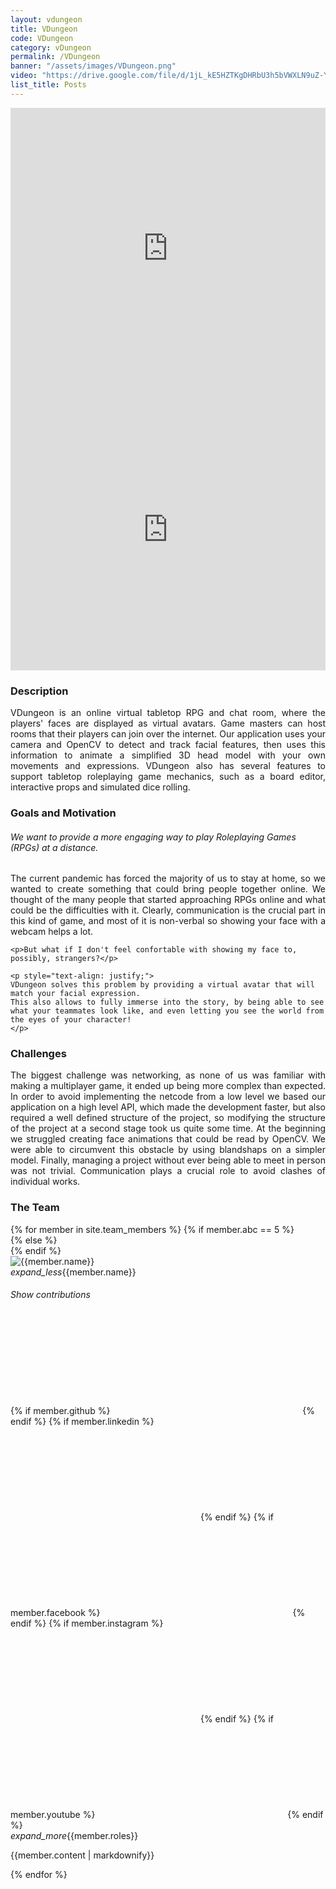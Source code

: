 ```yaml
---
layout: vdungeon
title: VDungeon
code: VDungeon
category: vDungeon
permalink: /VDungeon
banner: "/assets/images/VDungeon.png"
video: "https://drive.google.com/file/d/1jL_kE5HZTKgDHRbU3h5bVWXLN9uZ-Y48/preview"
list_title: Posts
---
```


  <div class="row">
    <div class="col s12 m10 offset-m1">
      <div class="video-container">
        <iframe src="https://drive.google.com/file/d/1jL_kE5HZTKgDHRbU3h5bVWXLN9uZ-Y48/preview" width="100%" height="450px" frameborder="0" allowfullscreen></iframe>
      </div>
    </div>
  </div>
  <div class="row">
    <div class="col s12 m10 offset-m1">
      <div class="video-container">
        <iframe src="https://drive.google.com/file/d/1vWwAvstuZiCn9L2g9PVEvxkBK_8MLckx/preview" width="100%" height="450px" frameborder="0" allowfullscreen></iframe>
      </div>
    </div>
  </div>

<div class="row">
  <div class="col s12 m7 offset-m5">
    <h3> Description </h3>
    <p style="text-align: justify;">
    VDungeon is an online virtual tabletop RPG and chat room, where the players' faces are displayed as virtual avatars. Game masters can host rooms that their players can join over the internet.
    Our application uses your camera and OpenCV to detect and track facial features, then uses this information to animate a simplified 3D head model with your own movements and expressions.
    VDungeon also has several features to support tabletop roleplaying game mechanics, such as a board editor, interactive props and simulated dice rolling.
    </p>
  </div>
</div>

<div class="row">
  <div class="col s12 m7">
    <h3> Goals and Motivation </h3>
    <h6> We want to provide a more engaging way to play Roleplaying Games (RPGs) at a distance. </h6>
    <p style="text-align: justify;">
    The current pandemic has forced the majority of us to stay at home, so we wanted to create something that could bring people together online.
    We thought of the many people that started approaching RPGs online and what could be the difficulties with it.
    Clearly, communication is the crucial part in this kind of game, and most of it is non-verbal so showing your face with a webcam helps a lot.
    </p>

    <p>But what if I don't feel confortable with showing my face to, possibly, strangers?</p>

    <p style="text-align: justify;">
    VDungeon solves this problem by providing a virtual avatar that will match your facial expression.
    This also allows to fully immerse into the story, by being able to see what your teammates look like, and even letting you see the world from the eyes of your character!
    </p>
  </div>
</div>

<div class="row">
  <div class="col s12 m7 offset-m5">
    <h3> Challenges </h3>
    <p style="text-align: justify;">
    The biggest challenge was networking, as none of us was familiar with
    making a multiplayer game, it ended up being more complex than expected. In
    order to avoid implementing the netcode from a low level we based our
    application on a high level API, which made the development faster, but also
    required a well defined structure of the project, so modifying the structure of
    the project at a second stage took us quite some time.  At the beginning we
    struggled creating face animations that could be read by OpenCV. We were able
    to circumvent this obstacle by using blandshaps on a simpler model.
    Finally, managing a project without ever being able to meet in person was
    not trivial. Communication plays a crucial role to avoid clashes of individual
    works.
    </p>

  </div>
</div>


### The Team

<div class="row">
  <div class="col m3 l2"></div>
{% for member in site.team_members %}
  {% if member.abc == 5 %}
  <div class="col s12 m6 l5 offset-l2">
  {% else %}
  <div class="col s12 m6 l5">
  {% endif %}
    <div class="card horizontal blue-grey darken-1">
      <div class="card-image waves-effect waves-block waves-light">
        <img class="activator" src="{{member.portrait}}" alt="{{member.name}}">
      </div>
      <div class="card-stacked">
        <div class="card-content">
          <span class="card-title activator"><i class="material-icons right">expand_less</i>{{member.name}}</span>
          <h6 class="activator">Show contributions</h6>
        </div>
        <div class="card-action">
          {% if member.github %}
          <a href="https://github.com/{{ member.github| cgi_escape | escape }}"><svg class="svg-icon"><use xlink:href="{{ '/assets/minima-social-icons.svg#github' | relative_url }}"></use></svg></a>
          {% endif %}
          {% if member.linkedin %}
          <a href="https://www.linkedin.com/in/{{ member.linkedin| cgi_escape | escape }}"><svg class="svg-icon"><use xlink:href="{{ '/assets/minima-social-icons.svg#linkedin' | relative_url }}"></use></svg></a>
          {% endif %}
          {% if member.facebook %}
          <a href="https://www.facebook.com/{{ member.facebook| cgi_escape | escape }}"><svg class="svg-icon"><use xlink:href="{{ '/assets/minima-social-icons.svg#facebook' | relative_url }}"></use></svg></a>
          {% endif %}
          {% if member.instagram %}
          <a href="https://www.instagram.com/{{ member.instagram| cgi_escape | escape }}"><svg class="svg-icon"><use xlink:href="{{ '/assets/minima-social-icons.svg#instagram' | relative_url }}"></use></svg></a>
          {% endif %}
          {% if member.youtube %}
          <a href="https://youtube.com/{{ member.youtube| cgi_escape | escape }}"><svg class="svg-icon"><use xlink:href="{{ '/assets/minima-social-icons.svg#youtube' | relative_url }}"></use></svg></a>
          {% endif %}
        </div>
      </div>
      <div class="card-reveal blue-grey darken-2">
        <span class="card-title grey-text text-darken-4"><i class="material-icons right">expand_more</i>{{member.roles}}</span>
        <p>{{member.content | markdownify}}</p>
      </div>
    </div>
  </div>
{% endfor %}
</div>

